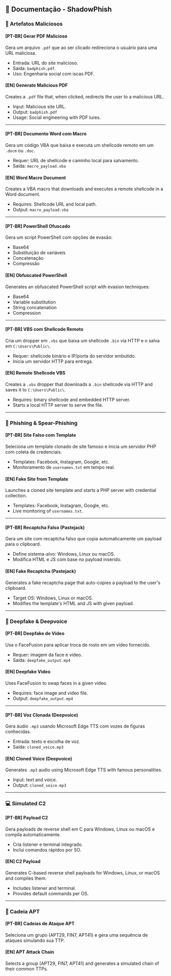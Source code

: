 ## 📄 Documentação - ShadowPhish

### 🔐 Artefatos Maliciosos

#### [PT-BR] Gerar PDF Malicioso
Gera um arquivo `.pdf` que ao ser clicado redireciona o usuário para uma URL maliciosa.

- Entrada: URL do site malicioso.
- Saída: `badphish.pdf`.
- Uso: Engenharia social com iscas PDF.

#### [EN] Generate Malicious PDF
Creates a `.pdf` file that, when clicked, redirects the user to a malicious URL.

- Input: Malicious site URL.
- Output: `badphish.pdf`
- Usage: Social engineering with PDF lures.

---

#### [PT-BR] Documento Word com Macro
Gera um código VBA que baixa e executa um shellcode remoto em um `.docm` ou `.doc`.

- Requer: URL de shellcode e caminho local para salvamento.
- Saída: `macro_payload.vba`

#### [EN] Word Macro Document
Creates a VBA macro that downloads and executes a remote shellcode in a Word document.

- Requires: Shellcode URL and local path.
- Output: `macro_payload.vba`

---

#### [PT-BR] PowerShell Ofuscado
Gera um script PowerShell com opções de evasão:
- Base64
- Substituição de variáveis
- Concatenação
- Compressão

#### [EN] Obfuscated PowerShell
Generates an obfuscated PowerShell script with evasion techniques:
- Base64
- Variable substitution
- String concatenation
- Compression

---

#### [PT-BR] VBS com Shellcode Remoto
Cria um dropper em `.vbs` que baixa um shellcode `.bin` via HTTP e o salva em `C:\Users\Public\`.

- Requer: shellcode binário e IP/porta do servidor embutido.
- Inicia um servidor HTTP para entrega.

#### [EN] Remote Shellcode VBS
Creates a `.vbs` dropper that downloads a `.bin` shellcode via HTTP and saves it to `C:\Users\Public\`.

- Requires: binary shellcode and embedded HTTP server.
- Starts a local HTTP server to serve the file.

---

### 🎣 Phishing & Spear-Phishing

#### [PT-BR] Site Falso com Template
Seleciona um template clonado de site famoso e inicia um servidor PHP com coleta de credenciais.

- Templates: Facebook, Instagram, Google, etc.
- Monitoramento de `usernames.txt` em tempo real.

#### [EN] Fake Site from Template
Launches a cloned site template and starts a PHP server with credential collection.

- Templates: Facebook, Instagram, Google, etc.
- Live monitoring of `usernames.txt`.

---

#### [PT-BR] Recaptcha Falso (Pastejack)
Gera um site com recaptcha falso que copia automaticamente um payload para o clipboard.

- Define sistema-alvo: Windows, Linux ou macOS.
- Modifica HTML e JS com base no payload inserido.

#### [EN] Fake Recaptcha (Pastejack)
Generates a fake recaptcha page that auto-copies a payload to the user's clipboard.

- Target OS: Windows, Linux or macOS.
- Modifies the template's HTML and JS with given payload.

---

### 🧠 Deepfake & Deepvoice

#### [PT-BR] Deepfake de Vídeo
Usa o FaceFusion para aplicar troca de rosto em um vídeo fornecido.

- Requer: imagem da face e vídeo.
- Saída: `deepfake_output.mp4`

#### [EN] Deepfake Video
Uses FaceFusion to swap faces in a given video.

- Requires: face image and video file.
- Output: `deepfake_output.mp4`

---

#### [PT-BR] Voz Clonada (Deepvoice)
Gera áudio `.mp3` usando Microsoft Edge TTS com vozes de figuras conhecidas.

- Entrada: texto e escolha de voz.
- Saída: `cloned_voice.mp3`

#### [EN] Cloned Voice (Deepvoice)
Generates `.mp3` audio using Microsoft Edge TTS with famous personalities.

- Input: text and voice.
- Output: `cloned_voice.mp3`

---

### 💻 Simulated C2

#### [PT-BR] Payload C2
Gera payloads de reverse shell em C para Windows, Linux ou macOS e compila automaticamente.

- Cria listener e terminal integrado.
- Inclui comandos rápidos por SO.

#### [EN] C2 Payload
Generates C-based reverse shell payloads for Windows, Linux, or macOS and compiles them.

- Includes listener and terminal.
- Provides default commands per OS.

---

### 🎯 Cadeia APT

#### [PT-BR] Cadeias de Ataque APT
Seleciona um grupo (APT29, FIN7, APT41) e gera uma sequência de ataques simulando sua TTP.

#### [EN] APT Attack Chain
Selects a group (APT29, FIN7, APT41) and generates a simulated chain of their common TTPs.
